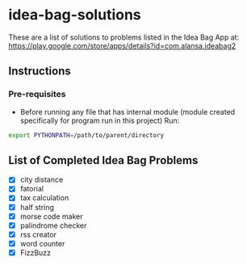 # idea-bag-solutions
These are a list of solutions to problems listed in the Idea Bag App at: https://play.google.com/store/apps/details?id=com.alansa.ideabag2

## Instructions

### Pre-requisites

- Before running any file that has internal module (module created
specifically for program run in this project) Run:
```bash
export PYTHONPATH=/path/to/parent/directory
```

## List of Completed Idea Bag Problems

- [x] city distance
- [x] fatorial
- [x] tax calculation
- [x] half string
- [x] morse code maker
- [x] palindrome checker
- [x] rss creator
- [x] word counter
- [x] FizzBuzz